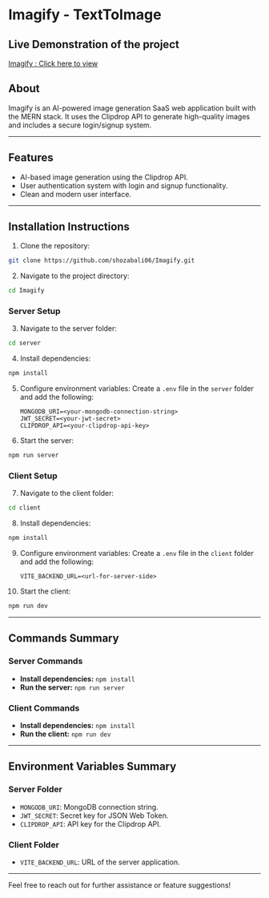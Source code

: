 # Imagify - TextToImage

## Live Demonstration of the project
[Imagify : Click here to view](https://imagify-shozab.vercel.app/) <!-- Replace # with the actual live demo link -->

## About 
Imagify is an AI-powered image generation SaaS web application built with the MERN stack. It uses the Clipdrop API to generate high-quality images and includes a secure login/signup system.

---

## Features
- AI-based image generation using the Clipdrop API.
- User authentication system with login and signup functionality.
- Clean and modern user interface.

---

## Installation Instructions

1. Clone the repository:
```bash
git clone https://github.com/shozabali06/Imagify.git
```

2. Navigate to the project directory:
```bash
cd Imagify
```

### Server Setup

3. Navigate to the server folder:
```bash
cd server
```

4. Install dependencies:
```bash
npm install
```

5. Configure environment variables:
   Create a `.env` file in the `server` folder and add the following:
   ```env
   MONGODB_URI=<your-mongodb-connection-string>
   JWT_SECRET=<your-jwt-secret>
   CLIPDROP_API=<your-clipdrop-api-key>
   ```

6. Start the server:
```bash
npm run server
```

### Client Setup

7. Navigate to the client folder:
```bash
cd client
```

8. Install dependencies:
```bash
npm install
```

9. Configure environment variables:
   Create a `.env` file in the `client` folder and add the following:
   ```env
   VITE_BACKEND_URL=<url-for-server-side>
   ```

10. Start the client:
```bash
npm run dev
```

---

## Commands Summary

### Server Commands
- **Install dependencies:** `npm install`
- **Run the server:** `npm run server`

### Client Commands
- **Install dependencies:** `npm install`
- **Run the client:** `npm run dev`

---

## Environment Variables Summary

### Server Folder
- `MONGODB_URI`: MongoDB connection string.
- `JWT_SECRET`: Secret key for JSON Web Token.
- `CLIPDROP_API`: API key for the Clipdrop API.

### Client Folder
- `VITE_BACKEND_URL`: URL of the server application.

---

Feel free to reach out for further assistance or feature suggestions!
